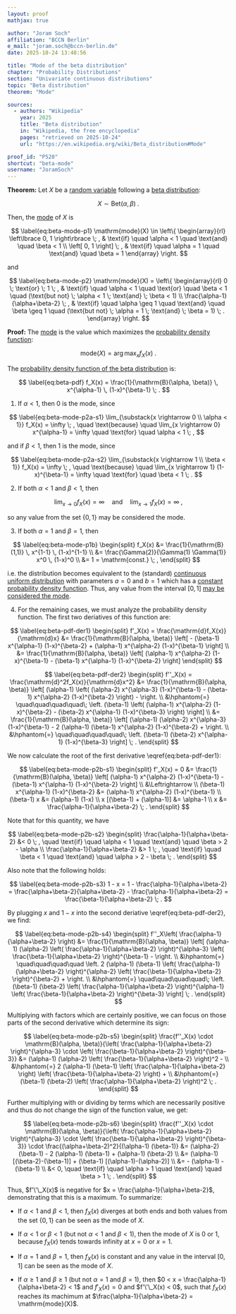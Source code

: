 ```yaml
---
layout: proof
mathjax: true

author: "Joram Soch"
affiliation: "BCCN Berlin"
e_mail: "joram.soch@bccn-berlin.de"
date: 2025-10-24 13:48:56

title: "Mode of the beta distribution"
chapter: "Probability Distributions"
section: "Univariate continuous distributions"
topic: "Beta distribution"
theorem: "Mode"

sources:
  - authors: "Wikipedia"
    year: 2025
    title: "Beta distribution"
    in: "Wikipedia, the free encyclopedia"
    pages: "retrieved on 2025-10-24"
    url: "https://en.wikipedia.org/wiki/Beta_distribution#Mode"

proof_id: "P520"
shortcut: "beta-mode"
username: "JoramSoch"
---
```



**Theorem:** Let $X$ be a [random variable](/D/rvar) following a [beta distribution](/D/beta):

$$ \label{eq:beta}
X \sim \mathrm{Bet}(\alpha, \beta) \; .
$$

Then, the [mode](/D/mode) of $X$ is

$$ \label{eq:beta-mode-p1}
\mathrm{mode}(X) \in \left\{
\begin{array}{rl}
\left\lbrace 0, 1 \right\rbrace \; , & \text{if} \quad \alpha < 1 \quad \text{and} \quad \beta < 1 \\
\left[       0, 1 \right]       \; , & \text{if} \quad \alpha = 1 \quad \text{and} \quad \beta = 1
\end{array}
\right.
$$

and

$$ \label{eq:beta-mode-p2}
\mathrm{mode}(X) = \left\{
\begin{array}{rl}
  0 \; \text{or} \; 1 \; ,
& \text{if} \quad \alpha < 1 \quad \text{or} \quad \beta < 1 \quad (\text{but not} \; \alpha < 1 \; \text{and} \; \beta < 1) \\
  \frac{\alpha-1}{\alpha+\beta-2} \; ,
& \text{if} \quad \alpha \geq 1 \quad \text{and} \quad \beta \geq 1 \quad (\text{but not} \; \alpha = 1 \; \text{and} \; \beta = 1) \; .
\end{array}
\right.
$$


**Proof:** The [mode](/D/mode) is the value which maximizes the [probability density function](/D/pdf):

$$ \label{eq:mode}
\mathrm{mode}(X) = \operatorname*{arg\,max}_x f_X(x) \; .
$$

The [probability density function of the beta distribution](/P/beta-pdf) is:

$$ \label{eq:beta-pdf}
f_X(x) = \frac{1}{\mathrm{B}(\alpha, \beta)} \, x^{\alpha-1} \, (1-x)^{\beta-1} \; .
$$

1) If $\alpha < 1$, then 0 is the mode, since

$$ \label{eq:beta-mode-p2a-s1}
\lim_{\substack{x \rightarrow 0 \\ \alpha < 1}} f_X(x) = \infty \; ,
\quad \text{because} \quad
\lim_{x \rightarrow 0} x^{\alpha-1} = \infty
\quad \text{for} \quad
\alpha < 1 \; ,
$$

and if $\beta < 1$, then 1 is the mode, since

$$ \label{eq:beta-mode-p2a-s2}
\lim_{\substack{x \rightarrow 1 \\ \beta < 1}} f_X(x) = \infty \; ,
\quad \text{because} \quad
\lim_{x \rightarrow 1} (1-x)^{\beta-1} = \infty
\quad \text{for} \quad
\beta < 1 \; .
$$

2) If both $\alpha < 1$ and $\beta < 1$, then 

$$ \label{eq:beta-mode-p1a}
\lim_{x \rightarrow 0} f_X(x) = \infty
\quad \text{and} \quad
\lim_{x \rightarrow 1} f_X(x) = \infty \; ,
$$

so any value from the set $\left\lbrace 0, 1 \right\rbrace$ may be considered the mode.

3) If both $\alpha = 1$ and $\beta = 1$, then

$$ \label{eq:beta-mode-p1b}
\begin{split}
  f_X(x)
&= \frac{1}{\mathrm{B}(1,1)} \, x^{1-1} \, (1-x)^{1-1} \\
&= \frac{\Gamma(2)}{\Gamma(1) \Gamma(1)} x^0 \, (1-x)^0 \\
&= 1 = \mathrm{const.} \; ,
\end{split}
$$

i.e. the distribution becomes equivalent to the (standard) [continuous uniform distribution](/D/cuni) with parameters $a = 0$ and $b = 1$ which has a [constant probability density function](/P/cuni-pdf). Thus, any value from the interval $\left[ 0,1 \right]$ [may be considered the mode](/P/cuni-mode).

4) For the remaining cases, we must analyze the probability density function. The first two deriatives of this function are:

$$ \label{eq:beta-pdf-der1}
\begin{split}
   f'_X(x)
 = \frac{\mathrm{d}f_X(x)}{\mathrm{d}x}
&= \frac{1}{\mathrm{B}(\alpha, \beta)} \left[ - (\beta-1) x^{\alpha-1} (1-x)^{\beta-2} + (\alpha-1) x^{\alpha-2} (1-x)^{\beta-1} \right] \\
&= \frac{1}{\mathrm{B}(\alpha, \beta)} \left[ (\alpha-1) x^{\alpha-2} (1-x)^{\beta-1} - (\beta-1) x^{\alpha-1} (1-x)^{\beta-2} \right]
\end{split}
$$

$$ \label{eq:beta-pdf-der2}
\begin{split}
   f''_X(x)
 = \frac{\mathrm{d}^2f_X(x)}{\mathrm{d}x^2}
&= \frac{1}{\mathrm{B}(\alpha, \beta)} \left[
   (\alpha-1) \left( (\alpha-2) x^{\alpha-3} (1-x)^{\beta-1} - (\beta-1) x^{\alpha-2} (1-x)^{\beta-2} \right) - \right. \\
&\hphantom{=} \quad\quad\quad\quad\;
   \left. (\beta-1)  \left( (\alpha-1) x^{\alpha-2} (1-x)^{\beta-2} - (\beta-2) x^{\alpha-1} (1-x)^{\beta-3} \right)
   \right] \\
&= \frac{1}{\mathrm{B}(\alpha, \beta)} \left[
   (\alpha-1) (\alpha-2) x^{\alpha-3} (1-x)^{\beta-1} - 2 (\alpha-1) (\beta-1) x^{\alpha-2} (1-x)^{\beta-2} + \right. \\
&\hphantom{=} \quad\quad\quad\quad\;
   \left. (\beta-1) (\beta-2) x^{\alpha-1} (1-x)^{\beta-3}
   \right] \; .
\end{split}
$$

We now calculate the root of the first derivative \eqref{eq:beta-pdf-der1}:

$$ \label{eq:beta-mode-p2b-s1}
\begin{split}
   f'_X(x)
 = 0
&= \frac{1}{\mathrm{B}(\alpha, \beta)} \left[ (\alpha-1) x^{\alpha-2} (1-x)^{\beta-1} - (\beta-1) x^{\alpha-1} (1-x)^{\beta-2} \right] \\
&\Leftrightarrow \\
(\beta-1) x^{\alpha-1} (1-x)^{\beta-2} &= (\alpha-1) x^{\alpha-2} (1-x)^{\beta-1} \\
                           (\beta-1) x &= (\alpha-1) (1-x) \\
            x [(\beta-1) + (\alpha-1)] &= \alpha-1 \\
                                     x &= \frac{\alpha-1}{\alpha+\beta-2} \; .
\end{split}
$$

Note that for this quantity, we have

$$ \label{eq:beta-mode-p2b-s2}
\begin{split}
\frac{\alpha-1}{\alpha+\beta-2} &< 0 \; ,
\quad \text{if}  \quad \alpha < 1 
\quad \text{and} \quad \beta  > 2 - \alpha \\
\frac{\alpha-1}{\alpha+\beta-2} &> 1 \; ,
\quad \text{if}  \quad \beta  < 1 
\quad \text{and} \quad \alpha > 2 - \beta \; .
\end{split}
$$

Also note that the following holds:

$$ \label{eq:beta-mode-p2b-s3}
  1 - x
= 1 - \frac{\alpha-1}{\alpha+\beta-2}
= \frac{\alpha+\beta-2}{\alpha+\beta-2} - \frac{\alpha-1}{\alpha+\beta-2}
= \frac{\beta-1}{\alpha+\beta-2} \; .
$$

By plugging $x$ and $1-x$ into the second deriative \eqref{eq:beta-pdf-der2}, we find:

$$ \label{eq:beta-mode-p2b-s4}
\begin{split}
   f''_X\left( \frac{\alpha-1}{\alpha+\beta-2} \right)
&= \frac{1}{\mathrm{B}(\alpha, \beta)} \left[
   (\alpha-1) (\alpha-2) \left( \frac{\alpha-1}{\alpha+\beta-2} \right)^{\alpha-3} \left( \frac{\beta-1}{\alpha+\beta-2} \right)^{\beta-1} - \right. \\
&\hphantom{=} \quad\quad\quad\quad
   \left. 2 (\alpha-1) (\beta-1) \left( \frac{\alpha-1}{\alpha+\beta-2} \right)^{\alpha-2} \left( \frac{\beta-1}{\alpha+\beta-2} \right)^{\beta-2} + \right. \\
&\hphantom{=} \quad\quad\quad\quad\;
   \left. (\beta-1) (\beta-2) \left( \frac{\alpha-1}{\alpha+\beta-2} \right)^{\alpha-1} \left( \frac{\beta-1}{\alpha+\beta-2} \right)^{\beta-3} \right] \; .
\end{split}
$$

Multiplying with factors which are certainly positive, we can focus on those parts of the second derivative which determine its sign:

$$ \label{eq:beta-mode-p2b-s5}
\begin{split}
   \frac{f''_X(x) \cdot \mathrm{B}(\alpha, \beta)}{\left( \frac{\alpha-1}{\alpha+\beta-2} \right)^{\alpha-3} \cdot \left( \frac{\beta-1}{\alpha+\beta-2} \right)^{\beta-3}}
&= (\alpha-1) (\alpha-2) \left( \frac{\beta-1}{\alpha+\beta-2} \right)^2 - \\
&\hphantom{=} 2 (\alpha-1) (\beta-1) \left( \frac{\alpha-1}{\alpha+\beta-2} \right) \left( \frac{\beta-1}{\alpha+\beta-2} \right) + \\
&\hphantom{=} (\beta-1) (\beta-2) \left( \frac{\alpha-1}{\alpha+\beta-2} \right)^2 \; .
\end{split}
$$

Further multiplying with or dividing by terms which are necessarily positive and thus do not change the sign of the function value, we get:

$$ \label{eq:beta-mode-p2b-s6}
\begin{split}
   \frac{f''_X(x) \cdot \mathrm{B}(\alpha, \beta)}{\left( \frac{\alpha-1}{\alpha+\beta-2} \right)^{\alpha-3} \cdot \left( \frac{\beta-1}{\alpha+\beta-2} \right)^{\beta-3}} \cdot \frac{(\alpha+\beta-2)^2}{(\alpha-1) (\beta-1)}
&= (\alpha-2) (\beta-1) - 2 (\alpha-1) (\beta-1) + (\alpha-1) (\beta-2) \\
&= (\alpha-1) [(\beta-2)-(\beta-1)] + (\beta-1) [(\alpha-1)-(\alpha-2)] \\
&= - (\alpha-1) - (\beta-1) \\
&< 0,
\quad \text{if}  \quad \alpha > 1
\quad \text{and} \quad \beta  > 1 \; .
\end{split}
$$

Thus, $f'\'\_X(x)$ is negative for $x = \frac{\alpha-1}{\alpha+\beta-2}$, demonstrating that this is a maximum. To summarize:

* If $\alpha < 1$ and $\beta < 1$, then $f_X(x)$ diverges at both ends and both values from the set $\left\lbrace 0, 1 \right\rbrace$ can be seen as the mode of $X$.

* If $\alpha < 1$ or $\beta < 1$ (but not $\alpha < 1$ and $\beta < 1$), then the mode of $X$ is 0 or 1, because $f_X(x)$ tends towards infinity at $x = 0$ or $x = 1$.

* If $\alpha = 1$ and $\beta = 1$, then $f_X(x)$ is constant and any value in the interval $\left[ 0,1 \right]$ can be seen as the mode of $X$.

* If $\alpha \geq 1$ and $\beta \geq 1$ (but not $\alpha = 1$ and $\beta = 1$), then $0 < x = \frac{\alpha-1}{\alpha+\beta-2} < 1$ and $f'_X(x) = 0$ and $f'\'\_X(x) < 0$, such that $f_X(x)$ reaches its machimum at $\frac{\alpha-1}{\alpha+\beta-2} = \mathrm{mode}(X)$.